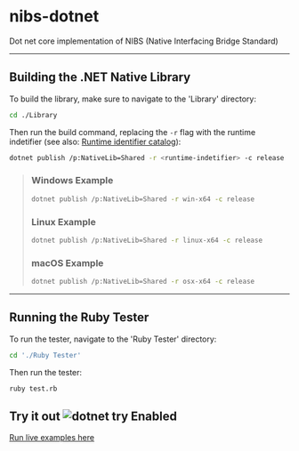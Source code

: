  # nibs-dotnet #
Dot net core implementation of NIBS (Native Interfacing Bridge Standard)

----
## Building the .NET Native Library ##
To build the library, make sure to navigate to the 'Library' directory:
``` bash
cd ./Library
```
Then run the build command, replacing the `-r` flag with the runtime indetifier (see also: [Runtime identifier catalog](https://docs.microsoft.com/en-us/dotnet/core/rid-catalog)):
``` bash
dotnet publish /p:NativeLib=Shared -r <runtime-indetifier> -c release
```

> ### Windows Example ###
> ``` bash
> dotnet publish /p:NativeLib=Shared -r win-x64 -c release
> ```
>
> ### Linux Example ###
> ``` bash
> dotnet publish /p:NativeLib=Shared -r linux-x64 -c release
> ``` 
>
> ### macOS Example ###
> ``` bash
> dotnet publish /p:NativeLib=Shared -r osx-x64 -c release
> ```

----
## Running the Ruby Tester ##
To run the tester, navigate to the 'Ruby Tester' directory:
``` bash
cd './Ruby Tester'
```
Then run the tester:
``` bash
ruby test.rb
```

## Try it out ![dotnet try Enabled](https://img.shields.io/badge/Try_.NET-Enabled-501078.svg) ##
[Run live examples here](Documentation/TRY.md)